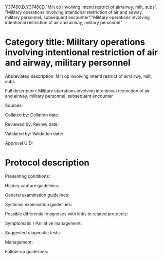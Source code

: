 Y37460,D,Y37460D,"Milt op involving intentl restrict of air/airwy, milt, subs", "Military operations involving intentional restriction of air and airway, military personnel, subsequent encounter","Military operations involving intentional restriction of air and airway, military personnel"
# Category title: Military operations involving intentional restriction of air and airway, military personnel

Abbreviated description: Milt op involving intentl restrict of air/airwy, milt, subs

Full description: Military operations involving intentional restriction of air and airway, military personnel, subsequent encounter

Sources:

Collated by:
Collation date:

Reviewed by:
Review date:

Validated by:
Validation date:

Approval UID:

# Protocol description

Presenting conditions:

History capture guidelines:

General examination guidelines:

Systemic examination guidelines:

Possible differential diagnoses with links to related protocols:

Symptomatic / Palliative management:

Suggested diagnostic tests:

Management:

Follow-up guidelines:
